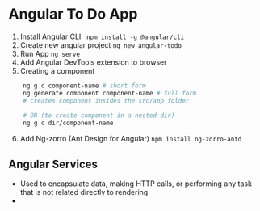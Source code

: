 # Angular To Do App

1. Install Angular CLI ` npm install -g @angular/cli`
2. Create new angular project `ng new angular-todo`
3. Run App `ng serve`
4. Add Angular DevTools extension to browser
5. Creating a component
```bash
    ng g c component-name # short form
    ng generate component component-name # full form
    # creates component insides the src/app folder
    
    # OR (to create component in a nested dir)
    ng g c dir/component-name
```
6. Add Ng-zorro (Ant Design for Angular) `npm install ng-zorro-antd`

## Angular Services
- Used to encapsulate data, making HTTP calls, or performing any task that is not related directly to rendering
- 
